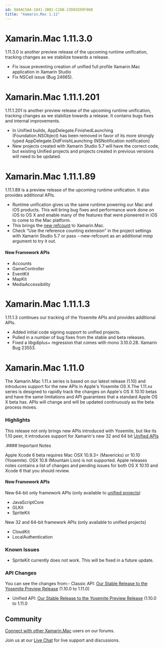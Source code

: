 ```yaml
---
id: 8A8AC5AA-1841-2BB1-C2AB-23D01ED9F86B
title: "Xamarin.Mac 1.11"
---
```


# Xamarin.Mac 1.11.3.0 

1.11.3.0 is another preview release of the upcoming runtime unification, tracking changes as we stabilize towards a release.

-  Fix issue preventing creation of unified full profile Xamarin.Mac application in Xamarin Studio
-  Fix NSCell issue (Bug 24665).


# Xamarin.Mac 1.11.1.201 

1.11.1.201 is another preview release of the upcoming runtime unification, tracking changes as we stabilize towards a release. It contains bugs fixes and internal improvements.

-  In Unified builds, AppDelegate.FinishedLaunching (Foundation.NSObject) has been removed in favor of its more strongly typed AppDelegate.DidFinishLaunching (NSNotification notification)
-  New projects created with Xamarin Studio 5.7 will have the correct code, but existing Unified projects and projects created in previous versions will need to be updated.


# Xamarin.Mac 1.11.1.89 

1.11.1.89 is a preview release of the upcoming runtime unification. It also provides additional APIs.

-  Runtime unification gives us the same runtime powering our Mac and iOS products. This will bring bug fixes and performance work done on iOS to OS X and enable many of the features that were pioneered in iOS to come to the Mac platform. 
-  This brings the  [new refcount](http://developer.xamarin.com/guides/ios/advanced_topics/newrefcount/) to Xamarin.Mac.
-  Check “Use the reference counting extension” in the project settings with Xamarin Studio 5.7 or pass --new-refcount as an additional mmp argument to try it out.


#### New Framework APIs

-  Accounts
-  GameController
-  EventKit
-  MapKit
-  MediaAccessibility


# Xamarin.Mac 1.11.1.3 

1.11.1.3 continues our tracking of the Yosemite APIs and provides additional APIs.

-  Added initial code signing support to unified projects.
-  Pulled in a number of bug fixes from the stable and beta releases. 
-  Fixed a libgdiplus+ regression that comes with mono 3.10.0.28. Xamarin Bug 23553.


# Xamarin.Mac 1.11.0 



The Xamarin.Mac 1.11.x series is based on
	our latest release (1.10) and introduces support for the new APIs in
	Apple's Yosemite OS X.The 1.11.xx series is designed to rapidly track the changes
	on Apple's OS X 10.10 betas and have the same limitations and
	API guarantees that a standard Apple OS X beta has. APIs will
	change and will be updated continuously as the beta process
	moves.

### Highlights



This release not only brings new APIs introduced with
	Yosemite, but like its 1.10 peer, it introduces support for
	Xamarin's new 32 and 64
	bit [Unified APIs](/guides/cross-platform/macios/unified)

.#### Important Notes

Apple Xcode 6 beta requires Mac OSX 10.9.3+ (Mavericks) or
	10.10 (Yosemite). OSX 10.8 (Mountain Lion) is not supported.
	Apple releases notes contains a list of changes and pending
	issues for both OS X 10.10 and Xcode 6 that you should
	review.

#### New Framework APIs

New 64-bit only framework APIs (only available to [unified projects](/guides/cross-platform/macios/unified))

-  JavaScriptCore
-  GLKit
-  SpriteKit


New 32 and 64-bit framework APIs (only available to unified projects)

-  CloudKit
-  LocalAuthentication


### Known Issues 

-  SpriteKit currently does not work. This will be fixed in a future update. 


### API Changes



You can see the changes from:-  Classic API:  [Our Stable Release to the Yosemite Preview Release](/releases/mac/api_changes/from_1.10.0_to_1.11.0) (1.10.0 to 1.11.0)  
-  Unified API:  [Our Stable Release to the Yosemite Preview Release](/releases/mac/api_changes/from_1.10.0_to_1.11.0_unified) (1.10.0 to 1.11.0


## Community

 [Connect with other Xamarin.Mac](http://forums.xamarin.com/categories/mac) users on our forums.

Join us at our [Live Chat](http://chat.xamarin.com) for live support and discussions.
